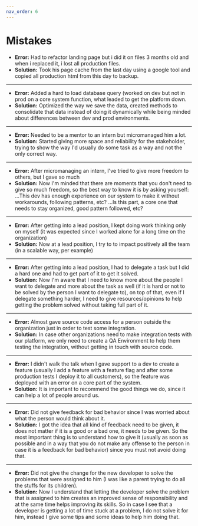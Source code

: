 ```yaml
---
nav_order: 6
---
```


# Mistakes

- **Error:** Had to refactor landing page but i did it on files 3 months old and when i replaced it, i lost all production files.
- **Solution:** Took his page cache from the last day using a google tool and copied all production html from this day to backup.

---

- **Error:** Added a hard to load database query (worked on dev but not in prod on a core system function, what leaded to get the platform down.
- **Solution:** Optimized the way we save the data, created methods to consolidate that data instead of doing it dynamically while being minded about differences between dev and prod environments.

---

- **Error:** Needed to be a mentor to an intern but micromanaged him a lot.
- **Solution:** Started giving more space and reliability for the stakeholder, trying to show the way I'd usually do some task as a way and not the only correct way.

---

- **Error:** After micromanaging an intern, I've tried to give more freedom to others, but I gave so much
- **Solution:** Now I'm minded that there are moments that you don't need to give so much freedom, so the best way to know it is by asking yourself:
...This dev has enough experience on our system to make it without workarounds, following patterns, etc?
...Is this part, a core one that needs to stay organized, good pattern followed, etc?

---

- **Error:** After getting into a lead position, I kept doing work thinking only on myself (it was expected since I worked alone for a long time on the organization)
- **Solution:** Now at a lead position, I try to to impact positively all the team (in a scalable way, per example)

---

- **Error:** After getting into a lead position, I had to delegate a task but I did a hard one and had to get part of it to get it solved.
- **Solution:** Now I'm aware that I need to know more about the people I want to delegate and more about the task as well (if it is hard or not to be solved by the person I want to delegate to), on top of that, even if I delegate something harder, I need to give resources/opinions to help getting the problem solved without taking full part of it.

---

- **Error:** Almost gave source code access for a person outside the organization just in order to test some integration.
- **Solution:** In case other organizations need to make integration tests with our platform, we only need to create a QA Environment to help them testing the integration, without getting in touch with source code.

---

- **Error:** I didn't walk the talk when I gave support to a dev to create a feature (usually I add a feature with a feature flag and after some production tests I deploy it to all customers), so the feature was deployed with an error on a core part of the system.
- **Solution:** It is important to recommend the good things we do, since it can help a lot of people around us.

---

- **Error:** Did not give feedback for bad behavior since I was worried about what the person would think about it.
- **Solution:** I got the idea that all kind of feedback need to be given, it does not matter if it is a good or a bad one, it needs to be given. So the most important thing is to understand how to give it (usually as soon as possible and in a way that you do not make any offense to the person in case it is a feedback for bad behavior) since you must not avoid doing that.

---

- **Error:** Did not give the change for the new developer to solve the problems that were assigned to him (I was like a parent trying to do all the stuffs for its children).
- **Solution:** Now I understand that letting the developer solve the problem that is assigned to him creates an improved sense of responsibility and at the same time helps improving its skills. So in case I see that a developer is getting a lot of time stuck at a problem, I do not solve it for him, instead I give some tips and some ideas to help him doing that.
